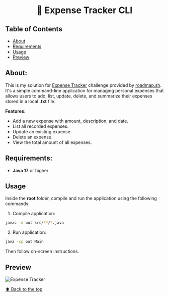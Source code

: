 <h1 align="center"> 💸 Expense Tracker CLI</h1>

## Table of Contents

- [About](#about)
- [Requirements](#requirements)
- [Usage](#usage)
- [Preview](#preview)

## About:
This is my solution for [Expense Tracker](https://roadmap.sh/projects/expense-tracker) challenge provided by [roadmap.sh](https://roadmap.sh/). It's a simple command-line application for managing personal expenses that allows users to add, list, update, delete, and summarize their expenses stored in a local **.txt** file.

**Features:**
- Add a new expense with amount, description, and date.
- List all recorded expenses.
- Update an existing expense.
- Delete an expense.
- View the total amount of all expenses.

## Requirements:

- **Java 17** or higher

## Usage
Inside the **root** folder, compile and run the application using the following commands:

1. Compile application:

```bash
javac -d out src/**/*.java
```

2. Run application:

```bash
java -cp out Main
```

Then follow on-screen instructions.

## Preview

![Expense Tracker](https://i.imgur.com/deryJ7U.png)


[⬆ Back to the top](#--expense-tracker-cli)